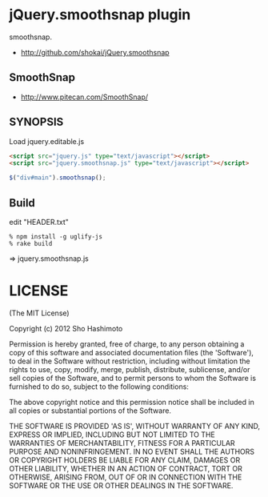 jQuery.smoothsnap plugin
========================
smoothsnap.

* http://github.com/shokai/jQuery.smoothsnap

SmoothSnap
----------
* http://www.pitecan.com/SmoothSnap/


SYNOPSIS
--------

Load jquery.editable.js

````html
<script src="jquery.js" type="text/javascript"></script>
<script src="jquery.smoothsnap.js" type="text/javascript"></script>
````

````javascript
$("div#main").smoothsnap();
````


Build
-----

edit "HEADER.txt"

    % npm install -g uglify-js
    % rake build

=> jquery.smoothsnap.js


LICENSE
=======
(The MIT License)

Copyright (c) 2012 Sho Hashimoto

Permission is hereby granted, free of charge, to any person obtaining
a copy of this software and associated documentation files (the
'Software'), to deal in the Software without restriction, including
without limitation the rights to use, copy, modify, merge, publish,
distribute, sublicense, and/or sell copies of the Software, and to
permit persons to whom the Software is furnished to do so, subject to
the following conditions:

The above copyright notice and this permission notice shall be
included in all copies or substantial portions of the Software.

THE SOFTWARE IS PROVIDED 'AS IS', WITHOUT WARRANTY OF ANY KIND,
EXPRESS OR IMPLIED, INCLUDING BUT NOT LIMITED TO THE WARRANTIES OF
MERCHANTABILITY, FITNESS FOR A PARTICULAR PURPOSE AND NONINFRINGEMENT.
IN NO EVENT SHALL THE AUTHORS OR COPYRIGHT HOLDERS BE LIABLE FOR ANY
CLAIM, DAMAGES OR OTHER LIABILITY, WHETHER IN AN ACTION OF CONTRACT,
TORT OR OTHERWISE, ARISING FROM, OUT OF OR IN CONNECTION WITH THE
SOFTWARE OR THE USE OR OTHER DEALINGS IN THE SOFTWARE.
